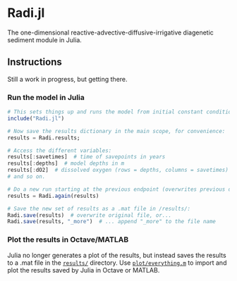# Radi.jl

The one-dimensional reactive-advective-diffusive-irrigative diagenetic sediment module in Julia.

## Instructions

Still a work in progress, but getting there.

### Run the model in Julia

```julia
# This sets things up and runs the model from initial constant conditions:
include("Radi.jl")

# Now save the results dictionary in the main scope, for convenience:
results = Radi.results;

# Access the different variables:
results[:savetimes]  # time of savepoints in years
results[:depths]  # model depths in m
results[:dO2]  # dissolved oxygen (rows = depths, columns = savetimes)
# and so on.

# Do a new run starting at the previous endpoint (overwrites previous dictionary):
results = Radi.again(results)

# Save the new set of results as a .mat file in /results/:
Radi.save(results)  # overwrite original file, or...
Radi.save(results, "_more")  # ... append "_more" to the file name
```

### Plot the results in Octave/MATLAB

Julia no longer generates a plot of the results, but instead saves the results to a .mat file in the [`results/`](results) directory.  Use [`plot/everything.m`](plot/everything.m) to import and plot the results saved by Julia in Octave or MATLAB.
